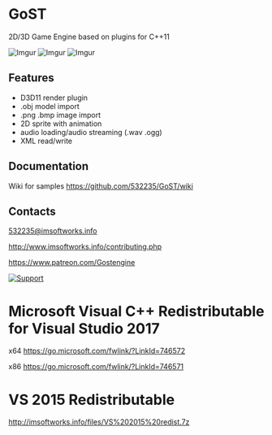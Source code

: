# GoST
2D/3D Game Engine based on plugins for C++11

![Imgur](https://i.imgur.com/GjvRTaI.jpg)
![Imgur](https://i.imgur.com/FpNGFP0.jpg)
![Imgur](https://i.imgur.com/PeOxnAs.jpg)

## Features
* D3D11 render plugin
* .obj model import
* .png .bmp image import
* 2D sprite with animation
* audio loading/audio streaming (.wav .ogg)
* XML read/write

## Documentation

Wiki for samples https://github.com/532235/GoST/wiki

## Contacts

532235@imsoftworks.info

http://www.imsoftworks.info/contributing.php

https://www.patreon.com/Gostengine

[![Support](http://www.imsoftworks.info/gost/support.png)](https://www.paypal.me/supportgost)

# Microsoft Visual C++ Redistributable for Visual Studio 2017
x64 https://go.microsoft.com/fwlink/?LinkId=746572

x86 https://go.microsoft.com/fwlink/?LinkId=746571

# VS 2015 Redistributable
http://imsoftworks.info/files/VS%202015%20redist.7z
